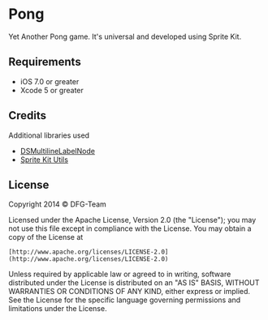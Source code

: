 Pong
====

Yet Another Pong game. It's universal and developed using Sprite Kit.

## Requirements

- iOS 7.0 or greater
- Xcode 5 or greater

## Credits

Additional libraries used

- [DSMultilineLabelNode](https://github.com/downrightsimple/DSMultilineLabelNode)
- [Sprite Kit Utils](https://github.com/raywenderlich/SKTUtils)

## License

Copyright 2014 © DFG-Team

Licensed under the Apache License, Version 2.0 (the "License");
you may not use this file except in compliance with the License.
You may obtain a copy of the License at

    [http://www.apache.org/licenses/LICENSE-2.0](http://www.apache.org/licenses/LICENSE-2.0)

Unless required by applicable law or agreed to in writing, software
distributed under the License is distributed on an "AS IS" BASIS,
WITHOUT WARRANTIES OR CONDITIONS OF ANY KIND, either express or implied.
See the License for the specific language governing permissions and
limitations under the License.
